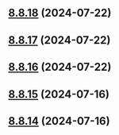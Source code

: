 ## [8.8.18](https://github.com/msobiecki/eslint-config/compare/v8.8.17...v8.8.18) (2024-07-22)



## [8.8.17](https://github.com/msobiecki/eslint-config/compare/v8.8.16...v8.8.17) (2024-07-22)



## [8.8.16](https://github.com/msobiecki/eslint-config/compare/v8.8.15...v8.8.16) (2024-07-22)



## [8.8.15](https://github.com/msobiecki/eslint-config/compare/v8.8.14...v8.8.15) (2024-07-16)



## [8.8.14](https://github.com/msobiecki/eslint-config/compare/v8.8.13...v8.8.14) (2024-07-16)



